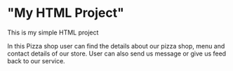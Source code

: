 # "My HTML Project"
This is my simple HTML project

In this Pizza shop user can find the details about our pizza shop, menu and contact details of our store.
User can also send us message or give us feed back to our service.
